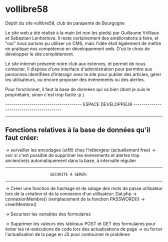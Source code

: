 # vollibre58
Dépôt du site vollibre58, club de parapente de Bourgogne

Le site web a été réalisé à la main (et non les pieds) par Guillaume Vrilliaux et Sebastien Lenhartova.
Il reste certainement des améliorations à faire, et "oui" nous aurions pu utiliser un CMS, mais l'idée était également 
de mettre en pratique nos compétence en développement web. 
D'où le choix de développer le site complètement. 

Le site internet présente notre club aux externes, et permet de nous contacter. Il dispose d'une interface d'administration pour permttre aux personnes identifiées 
d'interagir avec le site pour publier des articles, gérer les utilisateurs, ou encore proposer des événements ou des alertes. 

Pour fonctionner, il faut la base de données qui va bien (dont je suis le propriétaire, sinon c'est trop facile :p ).


-------------------------------------- ESPACE DEVELOPPEUR ------------------------------------------


-----------------------------------------------------------------
Fonctions relatives à la base de données qu'il faut créer:
-----------------------------------------------------------------

-> surveiller les encodages (utf8) chez l'hébergeur (actuellement free)
-> voir si c'est possible de supprimer les événements et alertes trop ancien(ne)s automatiquement dans la base, à intervalle régulier


-----------------------------------------------------------------
                        SECURITE A GERER:
-----------------------------------------------------------------

-> Créer une fonction de hachage et de salage des mots de passe utilisateur lors de la création et de la connexion d'un utilisateur:
        Dal.php -> connexionMembre() (remplacement de la fonction PASSWORD())
                -> creerMembre()

-> Securiser les variables des formulaires

-> Supprimer les valeurs des tableaux POST et GET des formulaires pour éviter les ré-exécutions de code lors des actualisations de page
    -> ou forcer l'actualisation de la page en JS pour contourner le problème